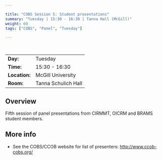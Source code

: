 ```yaml
---

title: "COBS Session 5: Student presentations"
summary: "Tuesday | 15:30 - 16:30 | Tanna Hall (McGill)"
weight: 60
tags: ["COBS", "Panel", "Tuesday"]

---
```


<br>

| | |
| - | - |
| **Day:** | Tuesday |
| **Time:** | 15:30 - 16:30 |
| **Location:** | McGill University |
| **Room:** | Tanna Schulich Hall |

## Overview

Fifth session of panel presentations from CIRMMT, OICRM and BRAMS student members.

## More info

- See the COBS/CCOB website for list of presenters: http://www.ccob-cobs.org/
